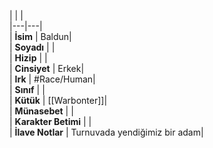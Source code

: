 |  |  |<br>|---|---|<br>| **İsim** | Baldun|<br>| **Soyadı** | |<br>| **Hizip** | |<br>| **Cinsiyet** | Erkek|<br>| **Irk** | #Race/Human|<br>| **Sınıf** | |<br>| **Kütük** | [[Warbonter]]|<br>| **Münasebet** | |<br>| **Karakter Betimi** | |<br>| **İlave Notlar** | Turnuvada yendiğimiz bir adam|<br>